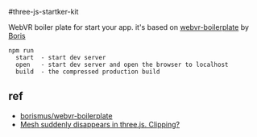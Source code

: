 #three-js-startker-kit

WebVR boiler plate for start your app.
it's based on [webvr-boilerplate](https://github.com/borismus/webvr-boilerplate) by [Boris](https://github.com/borismus)


```
npm run
  start  - start dev server
  open   - start dev server and open the browser to localhost
  build  - the compressed production build
```

## ref
- [borismus/webvr-boilerplate](https://github.com/borismus/webvr-boilerplate)
- [Mesh suddenly disappears in three.js. Clipping?](http://stackoverflow.com/questions/21184061/mesh-suddenly-disappears-in-three-js-clipping)
